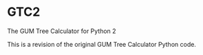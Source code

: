 # GTC2
The GUM Tree Calculator for Python 2

This is a revision of the original GUM Tree Calculator Python code. 
